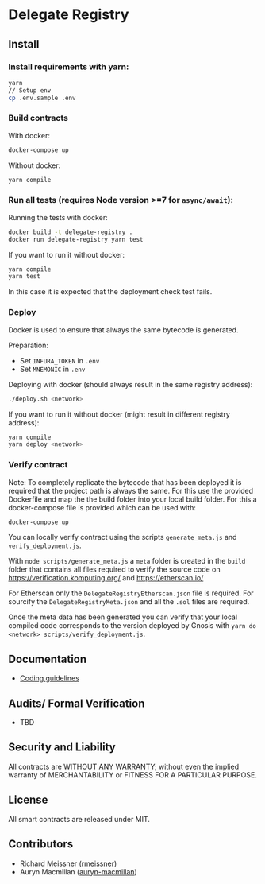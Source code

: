 Delegate Registry
=================

Install
-------
### Install requirements with yarn:

```bash
yarn
// Setup env
cp .env.sample .env
```

### Build contracts

With docker:
```bash
docker-compose up
```

Without docker:
```bash
yarn compile
```

### Run all tests (requires Node version >=7 for `async/await`):

Running the tests with docker:

```bash
docker build -t delegate-registry .
docker run delegate-registry yarn test
```

If you want to run it without docker:

```bash
yarn compile
yarn test
```

In this case it is expected that the deployment check test fails.

### Deploy

Docker is used to ensure that always the same bytecode is generated.

Preparation:
- Set `INFURA_TOKEN` in `.env`
- Set `MNEMONIC` in `.env`

Deploying with docker (should always result in the same registry address):

```bash
./deploy.sh <network>
```

If you want to run it without docker (might result in different registry address):

```bash
yarn compile
yarn deploy <network>
```

### Verify contract

Note: To completely replicate the bytecode that has been deployed it is required that the project path is always the same. For this use the provided Dockerfile and map the the build folder into your local build folder. For this a docker-compose file is provided which can be used with:
```bash
docker-compose up
```

You can locally verify contract using the scripts `generate_meta.js` and `verify_deployment.js`.

With `node scripts/generate_meta.js` a `meta` folder is created in the `build` folder that contains all files required to verify the source code on https://verification.komputing.org/ and https://etherscan.io/

For Etherscan only the `DelegateRegistryEtherscan.json` file is required. For sourcify the `DelegateRegistryMeta.json` and all the `.sol` files are required.

Once the meta data has been generated you can verify that your local compiled code corresponds to the version deployed by Gnosis with `yarn do <network> scripts/verify_deployment.js`.

Documentation
-------------
- [Coding guidelines](docs/guidelines.md)

Audits/ Formal Verification
---------
- TBD

Security and Liability
----------------------
All contracts are WITHOUT ANY WARRANTY; without even the implied warranty of MERCHANTABILITY or FITNESS FOR A PARTICULAR PURPOSE.

License
-------
All smart contracts are released under MIT.

Contributors
------------
- Richard Meissner ([rmeissner](https://github.com/rmeissner))
- Auryn Macmillan ([auryn-macmillan](https://github.com/auryn-macmillan))
